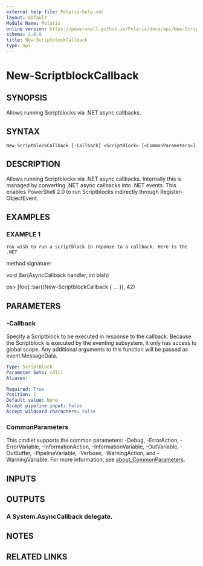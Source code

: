 ```yaml
---
external help file: Polaris-help.xml
layout: default
Module Name: Polaris
online version: https://powershell.github.io/Polaris/docs/api/New-ScriptblockCallback.html
schema: 2.0.0
title: New-ScriptblockCallback
type: api
---
```


# New-ScriptblockCallback

## SYNOPSIS
Allows running Scriptblocks via .NET async callbacks.

## SYNTAX

```
New-ScriptblockCallback [-Callback] <ScriptBlock> [<CommonParameters>]
```

## DESCRIPTION
Allows running Scriptblocks via .NET async callbacks.
Internally this is
managed by converting .NET async callbacks into .NET events.
This enables
PowerShell 2.0 to run Scriptblocks indirectly through Register-ObjectEvent.

## EXAMPLES

### EXAMPLE 1
```
You wish to run a scriptblock in reponse to a callback. Here is the .NET
```

method signature:

void Bar(AsyncCallback handler, int blah)

ps\> \[foo\]::bar((New-ScriptblockCallback { ...
}), 42)

## PARAMETERS

### -Callback
Specify a Scriptblock to be executed in response to the callback.
Because the Scriptblock is executed by the eventing subsystem, it only has
access to global scope.
Any additional arguments to this function will be
passed as event MessageData.

```yaml
Type: ScriptBlock
Parameter Sets: (All)
Aliases:

Required: True
Position: 1
Default value: None
Accept pipeline input: False
Accept wildcard characters: False
```

### CommonParameters
This cmdlet supports the common parameters: -Debug, -ErrorAction, -ErrorVariable, -InformationAction, -InformationVariable, -OutVariable, -OutBuffer, -PipelineVariable, -Verbose, -WarningAction, and -WarningVariable. For more information, see [about_CommonParameters](http://go.microsoft.com/fwlink/?LinkID=113216).

## INPUTS

## OUTPUTS

### A System.AsyncCallback delegate.
## NOTES

## RELATED LINKS
